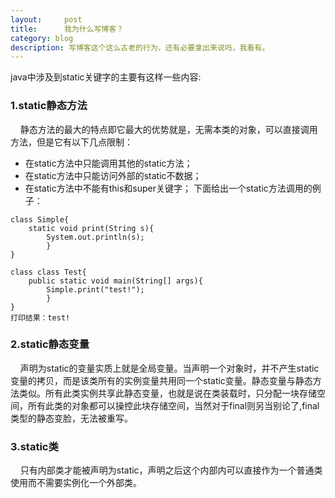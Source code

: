 ```yaml
---
layout:     post
title:      我为什么写博客？
category: blog
description: 写博客这个这么古老的行为，还有必要拿出来说吗，我看有。
---
```


java中涉及到static关键字的主要有这样一些内容:

### 1.static静态方法
&nbsp;&nbsp;&nbsp;&nbsp;静态方法的最大的特点即它最大的优势就是，无需本类的对象，可以直接调用方法，但是它有以下几点限制：
  * 在static方法中只能调用其他的static方法；
  * 在static方法中只能访问外部的static不数据；
  * 在static方法中不能有this和super关键字；
下面给出一个static方法调用的例子：

```
class Simple{
	static void print(String s){
		System.out.println(s);
        }
}

class class Test{
	public static void main(String[] args){
		Simple.print("test!");
		}
}
打印结果：test!  
```  

### 2.static静态变量
&nbsp;&nbsp;&nbsp;&nbsp;声明为static的变量实质上就是全局变量。当声明一个对象时，并不产生static变量的拷贝，而是该类所有的实例变量共用同一个static变量。静态变量与静态方法类似。所有此类实例共享此静态变量，也就是说在类装载时，只分配一块存储空间，所有此类的对象都可以操控此块存储空间，当然对于final则另当别论了,final类型的静态变脸，无法被重写。

### 3.static类
&nbsp;&nbsp;&nbsp;&nbsp;只有内部类才能被声明为static，声明之后这个内部内可以直接作为一个普通类使用而不需要实例化一个外部类。

